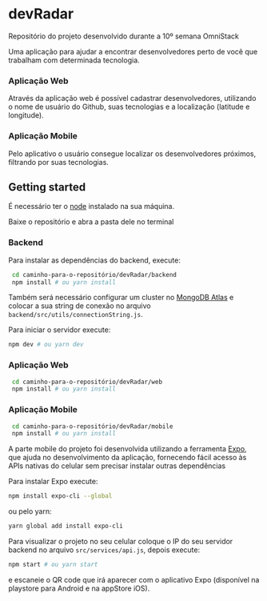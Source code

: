 
# devRadar
Repositório do projeto desenvolvido durante a 10º semana OmniStack

Uma aplicação para ajudar a encontrar desenvolvedores perto de você que trabalham com determinada tecnologia.

### Aplicação Web

Através da aplicação web é possível cadastrar desenvolvedores, utilizando o nome de usuário do Github, suas tecnologias e a localização (latitude e longitude).

### Aplicação Mobile

Pelo aplicativo o usuário consegue localizar os desenvolvedores próximos, filtrando por suas tecnologias.

## Getting started

É necessário ter o [node](https://nodejs.org/en/) instalado na sua máquina.

Baixe o repositório e abra a pasta dele no terminal

### Backend

Para instalar as dependências do backend, execute: 

``` bash
 cd caminho-para-o-repositório/devRadar/backend
 npm install # ou yarn install
``` 

Também será necessário configurar um cluster no [MongoDB Atlas](https://www.mongodb.com/cloud/atlas) e colocar a sua string de conexão no arquivo `backend/src/utils/connectionString.js`.

Para iniciar o servidor execute:

```bash
npm dev # ou yarn dev
```


### Aplicação Web

``` bash
 cd caminho-para-o-repositório/devRadar/web
 npm install # ou yarn install
``` 

### Aplicação Mobile

``` bash
 cd caminho-para-o-repositório/devRadar/mobile
 npm install # ou yarn install
``` 

A parte mobile do projeto foi desenvolvida utilizando a ferramenta [Expo](https://expo.io/), que ajuda no desenvolvimento da aplicação, fornecendo fácil acesso às APIs nativas do celular sem precisar instalar outras dependências

Para instalar Expo execute:
``` bash
npm install expo-cli --global
``` 
ou pelo yarn:
``` bash
yarn global add install expo-cli
``` 

Para visualizar o projeto no seu celular coloque o IP do seu servidor backend no arquivo `src/services/api.js`, depois execute:

``` bash
npm start # ou yarn start
``` 


e escaneie o QR code que irá aparecer com o aplicativo Expo (disponível na playstore para Android e na appStore iOS).


